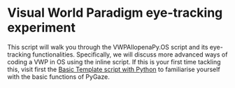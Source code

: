 # Visual World Paradigm eye-tracking experiment

This script will walk you through the VWPAllopenaPy.OS script and its eye-tracking functionalities. Specifically, we will discuss more advanced ways of coding a VWP in OS using the inline script. If this is your first time tackling this, visit first the [Basic Template script with Python]() to familiarise yourself with the basic functions of PyGaze.